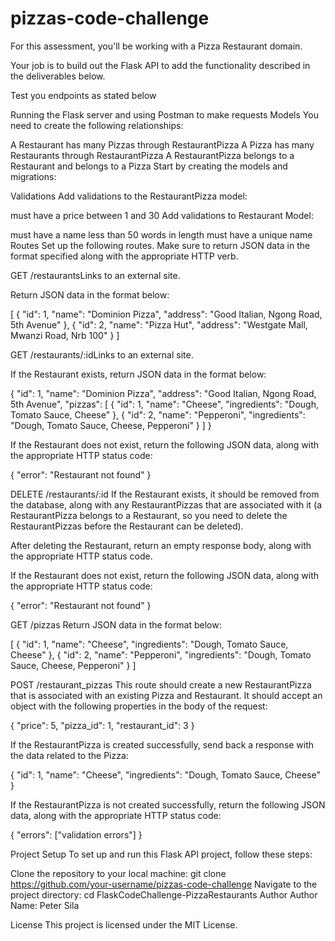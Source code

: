 # pizzas-code-challenge
For this assessment, you'll be working with a Pizza Restaurant domain.

Your job is to build out the Flask API to add the functionality described in the deliverables below.

Test you endpoints as stated below

Running the Flask server and using Postman to make requests
Models
You need to create the following relationships:

A Restaurant has many Pizzas through RestaurantPizza
A Pizza has many Restaurants through RestaurantPizza
A RestaurantPizza belongs to a Restaurant and belongs to a Pizza
Start by creating the models and migrations:

Validations
Add validations to the RestaurantPizza model:

must have a price between 1 and 30
Add validations to Restaurant Model:

must have a name less than 50 words in length
must have a unique name
Routes
Set up the following routes. Make sure to return JSON data in the format specified along with the appropriate HTTP verb.

GET /restaurantsLinks to an external site.

Return JSON data in the format below:

[ { "id": 1, "name": "Dominion Pizza", "address": "Good Italian, Ngong Road, 5th Avenue" }, { "id": 2, "name": "Pizza Hut", "address": "Westgate Mall, Mwanzi Road, Nrb 100" } ]

GET /restaurants/:idLinks to an external site.

If the Restaurant exists, return JSON data in the format below:

{ "id": 1, "name": "Dominion Pizza", "address": "Good Italian, Ngong Road, 5th Avenue", "pizzas": [ { "id": 1, "name": "Cheese", "ingredients": "Dough, Tomato Sauce, Cheese" }, { "id": 2, "name": "Pepperoni", "ingredients": "Dough, Tomato Sauce, Cheese, Pepperoni" } ] }

If the Restaurant does not exist, return the following JSON data, along with the appropriate HTTP status code:

{ "error": "Restaurant not found" }

DELETE /restaurants/:id
If the Restaurant exists, it should be removed from the database, along with any RestaurantPizzas that are associated with it (a RestaurantPizza belongs to a Restaurant, so you need to delete the RestaurantPizzas before the Restaurant can be deleted).

After deleting the Restaurant, return an empty response body, along with the appropriate HTTP status code.

If the Restaurant does not exist, return the following JSON data, along with the appropriate HTTP status code:

{ "error": "Restaurant not found" }

GET /pizzas
Return JSON data in the format below:

[ { "id": 1, "name": "Cheese", "ingredients": "Dough, Tomato Sauce, Cheese" }, { "id": 2, "name": "Pepperoni", "ingredients": "Dough, Tomato Sauce, Cheese, Pepperoni" } ]

POST /restaurant_pizzas
This route should create a new RestaurantPizza that is associated with an existing Pizza and Restaurant. It should accept an object with the following properties in the body of the request:

{ "price": 5, "pizza_id": 1, "restaurant_id": 3 }

If the RestaurantPizza is created successfully, send back a response with the data related to the Pizza:

{ "id": 1, "name": "Cheese", "ingredients": "Dough, Tomato Sauce, Cheese" }

If the RestaurantPizza is not created successfully, return the following JSON data, along with the appropriate HTTP status code:

{ "errors": ["validation errors"] }

Project Setup
To set up and run this Flask API project, follow these steps:

Clone the repository to your local machine:
git clone https://github.com/your-username/pizzas-code-challenge
Navigate to the project directory: cd FlaskCodeChallenge-PizzaRestaurants
Author
Author Name: Peter Sila

License
This project is licensed under the MIT License.
